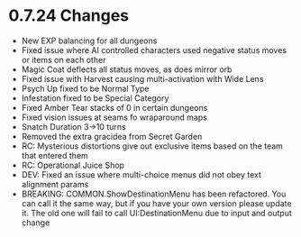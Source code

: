 # 0.7.24 Changes #

* New EXP balancing for all dungeons
* Fixed issue where AI controlled characters used negative status moves or items on each other
* Magic Coat deflects all status moves, as does mirror orb
* Fixed issue with Harvest causing multi-activation with Wide Lens
* Psych Up fixed to be Normal Type
* Infestation fixed to be Special Category
* Fixed Amber Tear stacks of 0 in certain dungeons
* Fixed vision issues at seams fo wraparound maps
* Snatch Duration 3->10 turns
* Removed the extra gracidea from Secret Garden
* RC: Mysterious distortions give out exclusive items based on the team that entered them
* RC: Operational Juice Shop
* DEV: Fixed an issue where multi-choice menus did not obey text alignment params
* BREAKING: COMMON.ShowDestinationMenu has been refactored.  You can call it the same way, but if you have your own version please update it. The old one will fail to call UI:DestinationMenu due to input and output change